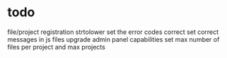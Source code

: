 # todo
file/project registration strtolower
set the error codes correct
set correct messages in js files
upgrade admin panel capabilities
set max number of files per project and max projects